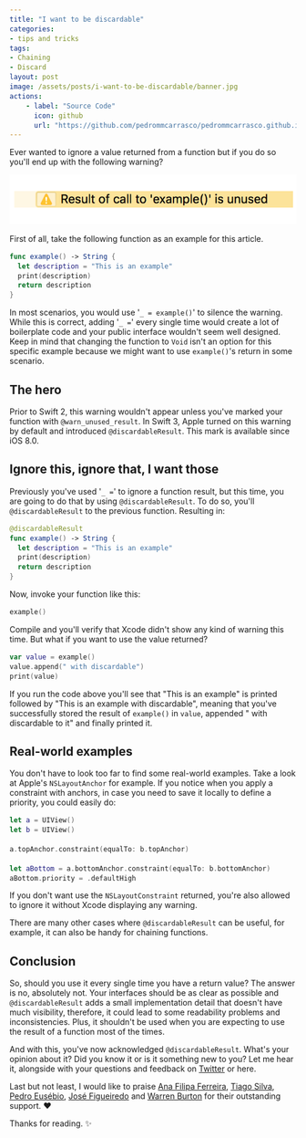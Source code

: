 ```yaml
---
title: "I want to be discardable"
categories:
- tips and tricks
tags:
- Chaining
- Discard
layout: post
image: /assets/posts/i-want-to-be-discardable/banner.jpg
actions:
    - label: "Source Code"
      icon: github
      url: "https://github.com/pedrommcarrasco/pedrommcarrasco.github.io/blob/master/Articles-Source-Code/I%20want%20to%20be%20discardable/Discardable.swift"
---
```


Ever wanted to ignore a value returned from a function but if you do so you'll end up with the following warning? 

![](https://github.com/pedrommcarrasco/pedrommcarrasco.github.io/blob/master/assets/posts/i-want-to-be-discardable/warning.png?raw=true) 

First of all, take the following function as an example for this article.

```swift
func example() -> String {
  let description = "This is an example"
  print(description)
  return description
}
```

In most scenarios, you would use '`_ = example()`' to silence the warning. While this is correct, adding '`_ =`' every single time would create a lot of boilerplate code and your public interface wouldn't seem well designed. Keep in mind that changing the function to `Void` isn't an option for this specific example because we might want to use `example()`'s return in some scenario.

## The hero

Prior to Swift 2, this warning wouldn't appear unless you've marked your function with `@warn_unused_result`. In Swift 3, Apple turned on this warning by default and introduced `@discardableResult`. This mark is available since iOS 8.0.

## Ignore this, ignore that, I want those

Previously you've used '`_ =`' to ignore a function result, but this time, you are going to do that by using `@discardableResult`. To do so, you'll `@discardableResult` to the previous function. Resulting in:

```swift
@discardableResult
func example() -> String {
  let description = "This is an example"
  print(description)
  return description
}
```

Now, invoke your function like this:

```swift
example()
```

Compile and you'll verify that Xcode didn't show any kind of warning this time. But what if you want to use the value returned? 

```swift
var value = example()
value.append(" with discardable")
print(value)
```

If you run the code above you'll see that "This is an example" is printed followed by "This is an example with discardable", meaning that you've successfully stored the result of `example()` in  `value`, appended " with discardable to it" and finally printed it.

## Real-world examples

You don't have to look too far to find some real-world examples. Take a look at Apple's `NSLayoutAnchor` for example. If you notice when you apply a constraint with anchors, in case you need to save it locally to define a priority, you could easily do:

```swift
let a = UIView()
let b = UIView()

a.topAnchor.constraint(equalTo: b.topAnchor)

let aBottom = a.bottomAnchor.constraint(equalTo: b.bottomAnchor)
aBottom.priority = .defaultHigh
```

If you don't want use the `NSLayoutConstraint` returned, you're also allowed to ignore it without Xcode displaying any warning.

There are many other cases where `@discardableResult` can be useful, for example, it can also be handy for chaining functions.

## Conclusion
So, should you use it every single time you have a return value?
The answer is no, absolutely not. Your interfaces should be as clear as possible and `@discardableResult` adds a small implementation detail that doesn't have much visibility, therefore, it could lead to some readability problems and inconsistencies. Plus, it shouldn't be used when you are expecting to use the result of a function most of the times. 

And with this, you've now acknowledged `@discardableResult`. What's your opinion about it? Did you know it or is it something new to you? Let me hear it, alongside with your questions and feedback on [Twitter](https://twitter.com/pedrommcarrasco) or here.

Last but not least, I would like to praise [Ana Filipa Ferreira](https://twitter.com/anafpf3), [Tiago Silva](https://www.linkedin.com/in/tiagomssilva/), [Pedro Eusébio](https://www.linkedin.com/in/peusebio/), [José Figueiredo](https://twitter.com/ZeMiguelFig) and [Warren Burton](https://twitter.com/TroutDev) for their outstanding support. ❤️

Thanks for reading. ✨
